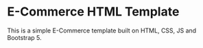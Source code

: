 
# E-Commerce HTML Template

This is a simple E-Commerce template built on HTML, CSS, JS and Bootstrap 5.

